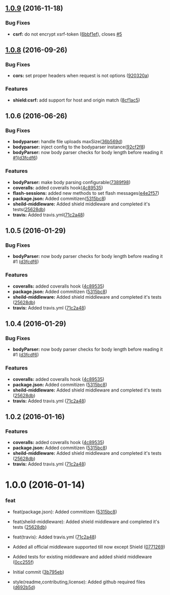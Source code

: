 <a name="1.0.9"></a>
## [1.0.9](https://github.com/adonisjs/adonis-middleware/compare/v1.0.8...v1.0.9) (2016-11-18)


### Bug Fixes

* **csrf:** do not encrypt xsrf-token ([6bbf1ef](https://github.com/adonisjs/adonis-middleware/commit/6bbf1ef)), closes [#5](https://github.com/adonisjs/adonis-middleware/issues/5)



<a name="1.0.8"></a>
## [1.0.8](https://github.com/adonisjs/adonis-middleware/compare/v1.0.7...v1.0.8) (2016-09-26)


### Bug Fixes

* **cors:** set proper headers when request is not options ([920320a](https://github.com/adonisjs/adonis-middleware/commit/920320a))



### Features

* **shield:csrf:** add support for host and origin match ([8cf1ac5](https://github.com/adonisjs/adonis-middleware/commit/8cf1ac5))

<a name="1.0.6"></a>
## 1.0.6 (2016-06-26)


### Bug Fixes

* **bodyparser:** handle file uploads maxSize([36b569d](https://github.com/adonisjs/adonis-middleware/commit/36b569d))
* **bodyparser:** inject config to the bodyparser instance([92cf2f8](https://github.com/adonisjs/adonis-middleware/commit/92cf2f8))
* **bodyParser:** now body parser checks for body length before reading it [#1](https://github.com/adonisjs/adonis-middleware/issues/1)([d3fcdf6](https://github.com/adonisjs/adonis-middleware/commit/d3fcdf6))


### Features

* **bodyParser:** make body parsing configurable([7389f98](https://github.com/adonisjs/adonis-middleware/commit/7389f98))
* **coveralls:** added coveralls hook([4c89535](https://github.com/adonisjs/adonis-middleware/commit/4c89535))
* **flash-sessions:** added new methods to set flash messages([e4e2f57](https://github.com/adonisjs/adonis-middleware/commit/e4e2f57))
* **package.json:** Added commitizen([5315bc8](https://github.com/adonisjs/adonis-middleware/commit/5315bc8))
* **sheild-middleware:** Added shield middleware and completed it's tests([25628db](https://github.com/adonisjs/adonis-middleware/commit/25628db))
* **travis:** Added travis.yml([71c2a48](https://github.com/adonisjs/adonis-middleware/commit/71c2a48))



<a name="1.0.5"></a>
## 1.0.5 (2016-01-29)


### Bug Fixes

* **bodyParser:** now body parser checks for body length before reading it #1 ([d3fcdf6](https://github.com/adonisjs/adonis-middleware/commit/d3fcdf6))

### Features

* **coveralls:** added coveralls hook ([4c89535](https://github.com/adonisjs/adonis-middleware/commit/4c89535))
* **package.json:** Added commitizen ([5315bc8](https://github.com/adonisjs/adonis-middleware/commit/5315bc8))
* **sheild-middleware:** Added shield middleware and completed it's tests ([25628db](https://github.com/adonisjs/adonis-middleware/commit/25628db))
* **travis:** Added travis.yml ([71c2a48](https://github.com/adonisjs/adonis-middleware/commit/71c2a48))



<a name="1.0.4"></a>
## 1.0.4 (2016-01-29)


### Bug Fixes

* **bodyParser:** now body parser checks for body length before reading it #1 ([d3fcdf6](https://github.com/adonisjs/adonis-middleware/commit/d3fcdf6))

### Features

* **coveralls:** added coveralls hook ([4c89535](https://github.com/adonisjs/adonis-middleware/commit/4c89535))
* **package.json:** Added commitizen ([5315bc8](https://github.com/adonisjs/adonis-middleware/commit/5315bc8))
* **sheild-middleware:** Added shield middleware and completed it's tests ([25628db](https://github.com/adonisjs/adonis-middleware/commit/25628db))
* **travis:** Added travis.yml ([71c2a48](https://github.com/adonisjs/adonis-middleware/commit/71c2a48))



<a name="1.0.2"></a>
## 1.0.2 (2016-01-16)
### Features

* **coveralls:** added coveralls hook ([4c89535](https://github.com/adonisjs/adonis-middleware/commit/4c89535))
* **package.json:** Added commitizen ([5315bc8](https://github.com/adonisjs/adonis-middleware/commit/5315bc8))
* **sheild-middleware:** Added shield middleware and completed it's tests ([25628db](https://github.com/adonisjs/adonis-middleware/commit/25628db))
* **travis:** Added travis.yml ([71c2a48](https://github.com/adonisjs/adonis-middleware/commit/71c2a48))

<a name="1.0.0"></a>
# 1.0.0 (2016-01-14)
### feat

* feat(package.json): Added commitizen ([5315bc8](https://github.com/adonisjs/adonis-middleware/commit/5315bc8))
* feat(sheild-middleware): Added shield middleware and completed it's tests ([25628db](https://github.com/adonisjs/adonis-middleware/commit/25628db))
* feat(travis): Added travis.yml ([71c2a48](https://github.com/adonisjs/adonis-middleware/commit/71c2a48))

* Added all official middleware supported till now except Shield ([0771269](https://github.com/adonisjs/adonis-middleware/commit/0771269))
* Added tests for existing middleware and added shield middleware ([0cc255f](https://github.com/adonisjs/adonis-middleware/commit/0cc255f))
* Initial commit ([3b795eb](https://github.com/adonisjs/adonis-middleware/commit/3b795eb))
* style(readme,contributing,license): Added github required files ([d692b5d](https://github.com/adonisjs/adonis-middleware/commit/d692b5d))
